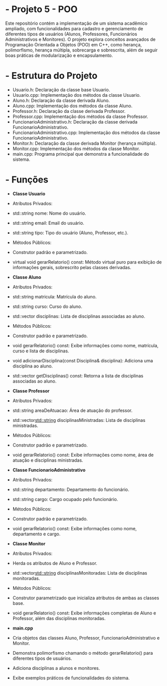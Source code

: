 # - Projeto 5 - POO

Este repositório contém a implementação de um sistema acadêmico ampliado, com funcionalidades para cadastro e gerenciamento de diferentes tipos de usuários (Alunos, Professores, Funcionários Administrativos e Monitores). O projeto explora conceitos avançados de Programação Orientada a Objetos (POO) em C++, como herança, polimorfismo, herança múltipla, sobrecarga e sobrescrita, além de seguir boas práticas de modularização e encapsulamento.

# - Estrutura do Projeto

- Usuario.h: Declaração da classe base Usuario.
- Usuario.cpp: Implementação dos métodos da classe Usuario.
- Aluno.h: Declaração da classe derivada Aluno.
- Aluno.cpp: Implementação dos métodos da classe Aluno.
- Professor.h: Declaração da classe derivada Professor.
- Professor.cpp: Implementação dos métodos da classe Professor.
- FuncionarioAdministrativo.h: Declaração da classe derivada FuncionarioAdministrativo.
- FuncionarioAdministrativo.cpp: Implementação dos métodos da classe FuncionarioAdministrativo.
- Monitor.h: Declaração da classe derivada Monitor (herança múltipla).
- Monitor.cpp: Implementação dos métodos da classe Monitor.
- main.cpp: Programa principal que demonstra a funcionalidade do sistema.

# - Funções


- **Classe Usuario**
- Atributos Privados:

- std::string nome: Nome do usuário.
- std::string email: Email do usuário.
- std::string tipo: Tipo do usuário (Aluno, Professor, etc.).

- Métodos Públicos:

- Construtor padrão e parametrizado.
- virtual void gerarRelatorio() const: Método virtual puro para exibição de informações gerais, sobrescrito pelas classes derivadas.

- **Classe Aluno**
- Atributos Privados:

- std::string matricula: Matrícula do aluno.
- std::string curso: Curso do aluno.
- std::vector<Disciplina> disciplinas: Lista de disciplinas associadas ao aluno.

- Métodos Públicos:

- Construtor padrão e parametrizado.
- void gerarRelatorio() const: Exibe informações como nome, matrícula, curso e lista de disciplinas.
- void adicionarDisciplina(const Disciplina& disciplina): Adiciona uma disciplina ao aluno.
- std::vector<Disciplina> getDisciplinas() const: Retorna a lista de disciplinas associadas ao aluno.

- **Classe Professor**
- Atributos Privados:

- std::string areaDeAtuacao: Área de atuação do professor.
- std::vector<std::string> disciplinasMinistradas: Lista de disciplinas ministradas.

- Métodos Públicos:

- Construtor padrão e parametrizado.
- void gerarRelatorio() const: Exibe informações como nome, área de atuação e disciplinas ministradas.

- **Classe FuncionarioAdministrativo**
- Atributos Privados:

- std::string departamento: Departamento do funcionário.
- std::string cargo: Cargo ocupado pelo funcionário.

- Métodos Públicos:

- Construtor padrão e parametrizado.
- void gerarRelatorio() const: Exibe informações como nome, departamento e cargo.

- **Classe Monitor**
- Atributos Privados:

- Herda os atributos de Aluno e Professor.
- std::vector<std::string> disciplinasMonitoradas: Lista de disciplinas monitoradas.

- Métodos Públicos:

- Construtor parametrizado que inicializa atributos de ambas as classes base.
- void gerarRelatorio() const: Exibe informações completas de Aluno e Professor, além das disciplinas monitoradas.

- **main.cpp**
- Cria objetos das classes Aluno, Professor, FuncionarioAdministrativo e Monitor.
- Demonstra polimorfismo chamando o método gerarRelatorio() para diferentes tipos de usuários.
- Adiciona disciplinas a alunos e monitores.
- Exibe exemplos práticos de funcionalidades do sistema.


